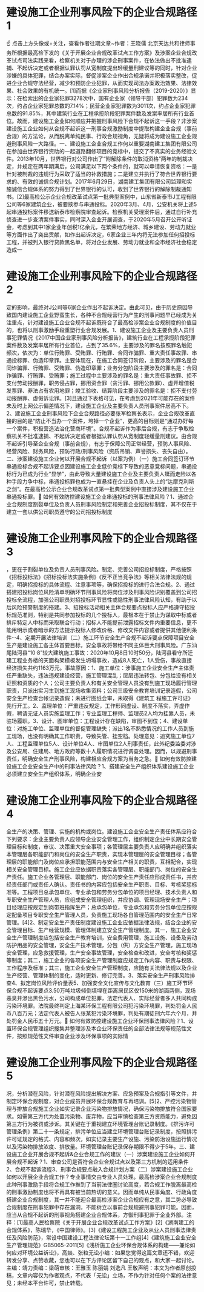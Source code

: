 # 建设施工企业刑事风险下的企业合规路径1

☝ 点击上方头像或+关注，查看作者往期文章~作者：王晓儒 北京天达共和律师事务所根据最高检下发的《关于开展企业合规改革试点工作方案》及涉案企业合规改革试点司法实践来看，检察机关对于办理的涉企刑事案件，在依法做出不批准逮捕、不起诉决定或者根据认罪认罚从宽制度提出轻缓量刑建议等的同时，针对企业涉嫌的具体犯罪，结合办案实际，督促涉案企业作出合规承诺并积极落实整改，促进企业合规守法经营，减少和预防企业犯罪，从而实现司法办案政治效果、法律效果、社会效果的有机统一。[1]而据《企业家刑事风险分析报告（2019-2020）》显示：在检索出的企业家犯罪3278次中，国有企业家（领导干部）犯罪数为234次，约占企业家犯罪总数的7.14%；民营企业家犯罪数为3011次，约占企业家犯罪总数的91.85%，其中建筑行业在工程承揽阶段犯罪案件数及发案率居所有行业首位。故而，建设施工企业如何顺应并把握刑事风险下合规不起诉这一手段？非涉案建设施工企业如何从合规不起诉这一刑事合规激励制度中提取构建企业合规（事前合规）的方法论，从而脱离单纯民事、行政合规视角，无疑将成为建设施工企业规避刑事风险一大路径。一、建设施工企业合规工作何以重要湖南建工集团有限公司在参加由世界银行资助的一起道路翻修项目的竞标中，提交了不真实的业务经验文件。2013年10月，世界银行对公司作出了“附解除条件的取消资格”两年的制裁决定，并规定在两年期满后，公司满足以下两个条件的，就可以申请恢复资格：一是针对被制裁的违规行为采取了适当的补救措施；二是建立并执行了符合世界银行要求的、有效的诚信合规计划。2017年6月29日，湖南建工集团有限公司监理和实施诚信合规体系的努力得到了世界银行的认可，收到了世界银行的解除制裁通知书。[2]最高检公示企业合规改革试点第一批典型案例中，山东省新泰市J工程有限公司等6家建筑企业，被要挟参与串通投标。2020年3月、4月，公安机关将上述5起串通投标案件移送新泰市检察院审查起诉。检察机关受理案件后，通过自行补充侦查进一步查清案件事实，同时深入企业开展调查，于2020年5月召开公开听证会，考虑到其中1家企业年创税1亿余元，在繁荣地方经济、城乡建设、劳动力就业等方面作出了突出贡献，如作出起诉决定，6家企业三年内将无法参加任何招投标工程，并被列入银行贷款黑名单，将对企业发展、劳动力就业和全市经济社会稳定造成一

# 建设施工企业刑事风险下的企业合规路径2

定的影响，最终对J公司等6家企业作出不起诉决定。由此可见，由于历史原因导致国内建设施工企业野蛮生长，各种不合规经营行为产生的刑事问题早已经成为关注重点，针对建设施工企业合规不起诉既符合了最高检涉案企业合规制度的价值目的，也将以刑事激励手段重塑行业合规发展。1、建设施工企业及主要负责人员刑事犯罪情况《2017中国企业家刑事风险分析报告》，建筑行业在工程承揽阶段犯罪案件数及发案率居所有行业首位，占到了35.6%，主要涉及的罪名按照罪名触犯频次，依次为：单位行贿罪、受贿罪、行贿罪、合同诈骗罪、重大责任事故罪、串通投标罪、伪造印章罪。主要体现在，在施工合同签订阶段，主要涉及的罪名是合同诈骗罪、行贿罪、受贿罪、伪造印章罪；业务分包阶段主要涉及的罪名是：合同诈骗罪、行贿罪、受贿罪；施工过程中主要涉及的罪名是：重大责任事故罪、拒不支付劳动报酬罪，职务侵占罪，挪用资金罪（贪污罪、挪用公款罪）、虚开增值税发票罪、非法占有农用地罪；竣工验收、结算阶段主要涉及的罪名是：拒不支付劳动报酬罪、虚假诉讼罪。[3]且通过下表格可见，在考虑到2021年可能存在的案件未及时上网公示偏差情况下，建设施工企业及主要负责人员刑事案件居高不下。2、建设施工企业刑事风险下企业合规路径必要张军检察长表示，企业合规改革直接的目的是“防止不当办一个案件，垮掉一个企业”，更高的目标则是“通过办好每一个案件，积极营造法治化营商环境”。合规不起诉作为事后合规，有志于争取检察机关不批准逮捕、不起诉决定或者根据认罪认罚从宽制度轻缓量刑建议。由合规不起诉引导至企业合规（事前合规），有志于保障公司正常经营，预防人事风险、经营风险、财务风险，预防行政/刑事风险（资质吊销、声誉损失、丧失自由）。二、涉案建设施工企业何以开展合规不起诉（以案为例）（一）施工合同签订环节串通投标合规不起诉要点因建设施工企业低价竞标下导致的恶意竞标问题，串通投标行为已成为行业“显学”，由此导致大量建设施工企业及主要负责人铤而走险以各种手段力争中标，串通投标罪也成为一直悬挂在企业及负责人头上的“达摩克利斯之剑”。在最高检公示企业合规改革试点第一批典型案例中直接涉及建设施工企业串通投标罪。🔹 如何有效防控建设施工企业串通投标的刑事法律风险？1、通过企业合规制度割裂单位及负责人员刑事风险制定和完善企业招投标制度，其不仅在于建立一套以供公司职员遵守的公司招投标制度

# 建设施工企业刑事风险下的企业合规路径3

，更在于割裂单位及负责人员刑事风险。制定、完善公司招投标制度，严格按照《招标投标法》《招标投标法实施条例》《反不正当竞争法》等相关法律法规的规定，明确招投标的具体流程、注意事项等，确保招投标的进行合法合规。2、通过搭建招投标岗位风险清单明确环节刑事风险将岗位涉及刑事风险识别覆盖到公司招投标全流程，加强公司职员对招投标环节显性或隐性刑事法律风险认知，有助于以后风险预警制度的搭建。3、招投标活动相关主体合规要点投标人应严格遵守招投标规范准则，特别是共同参加投标的几个投标人，最根本在于禁止为谋取中标或者排斥特定人中标而采取联合行动；招标人不能提前泄露招标文件内重要信息，更不能用明示或者暗示的方法提示投标人修改价格、修改文件内容或者提供其他便利条件···4、定期开展法律培训（二）施工环节安全生产合规不起诉要点保障项目安全生产是建设施工各主体首要目标，安全事故将带给不同主体巨大刑事风险。广东汕尾陆河县“10·8”较大建筑施工事故：2020年10月8日10时50分，陆河县看守所迁建工程业务楼的天面构架模板发生坍塌事故，造成8人死亡，1人受伤，事故直接经济损失共约1163万元。事故原因：1、施工单位：涉事施工企业安全生产主体责任严重缺失，违法违规建设经营，施工管理混乱；层层违法转包、分包给没有相关证照和资质的个人；公司主要负责人和有关安全管理人员没有到施工现场履行管理职责，只派出实习生到施工现场收集资料；公司三级安全教育培训记录造假，公司安全生产检查台帐记录造假；未进行图纸会审，未取得《建筑工 程施工许可证》先行开工。2、监理单位：严重违反规定，工作形同虚设、制度不落实，弄虚作假，聘请无证人员实施监理工作；专业监理工程师、监理员2人均为挂靠人员，未驻场履职。3、设计、图审单位：工程设计存在缺陷，审图不到位；4、建设单位：对施工单位、监理单位的督促管理缺失；派出1名不熟悉情况的工作人员到施工现场，也没有明确其工作职责，导致失管、挂空档。处理意见：追究施工单位7人、工程监理单位5人、设计单位4人、审图单位2人刑事责任，此外纪委监委对涉及公安局、住建局、地方政府等数十人履职情况进行调查处理。因而，以规避刑事责任，明确安全生产刑事风险，构建相应合规方案为当务之急。🔹 如何有效防控建设施工企业安全生产中的刑事法律风险？1、搭建安全生产组织体系建设施工企业必须建立安全生产组织体系，明确企业安

# 建设施工企业刑事风险下的企业合规路径4

全生产的决策、管理、实施的机构或岗位。建设施工企业安全生产责任体系应符合下列要求：企业主要负责人应领导企业安全管理工作，组织制定企业中长期安全管理目标和制度，审议、决策重大安全事项；各管理层主要负责人应明确并组织落实本管理层各职能部门和岗位的安全生产职责，实现本管理层的安全管理目标；各管理层的职能部门及岗位应承担职能范围内与安全生产相关的职责，互相配合，实现相关安全管理目标。施工企业应依据职责落实各管理层、职能部门、岗位的安全生产责任。施工企业各管理层、职能部门、岗位的安全生产责任应形成责任书，并应经责任部门或责任人确认。责任书的内容应包括安全生产职责、目标、考核奖惩标准等。工程项目总承包单位、专业承包和劳务分包单位的项目经理、技术负责人和专职安全生产管理人员，应组成安全管理组织，并应协调、管理现场安全生产；项目经理应按规定到岗带班指挥生产；总承包单位，专业承包和劳务分包单位应按规定配备项目专职安全生产管理人员，负责施工现场各自管理范围内的安全生产日常管理。[4]2、制定安全生产责任制度建设施工企业应依据法律法规，结合企业的安全管理目标、生产经营规模、管理体制建立安全生产管理制度。其一，施工企业安全生产管理制度应包括安全生产教育培训，安全费用管理，施工设施、设备及劳动防护用品的安全管理，安全生产技术管理，分包（供）方安全生产管理，施工现场安全管理，应急救援管理，生产安全事故管理，安全检查和改进，安全考核和奖惩等制度；其二，施工企业的各项安全生产管理制度应规定工作内容、职责与权限、工作程序及标准；其三，施工企业安全生产管理制度，应随有关法律法规以及企业生产经营、管理体制的变化，适时更新、修订完善。3、落实安全生产刑事风险排查4、拟定岗位风险评价量表5、加强安全文化宣传与文化教育（三）施工环节环保合规不起诉要点3.50万吨垃圾倾倒填埋在距离居民区仅150米的湖面两侧，现场恶臭并渗出黑色污水，公司构成单位犯罪，法定代表人、实际经营者多人共同构成污染环境罪。法院最终判定上海某环保工程有限公司犯污染环境罪，判处罚金人民币八百万元；法定代表人被告人张某犯污染环境罪，判处有期徒刑六年六个月，并处罚金人民币五十万元。🔹 如何有效防控建设施工企业环保刑事法律风险？1、设置环保合规管理组织搜集并整理涉及本企业环保责任的全部法律法规等规范性文件，按照规范性文件审查企业涉及环保事项的实际情

# 建设施工企业刑事风险下的企业合规路径5

况，分析潜在风险，针对潜在风险提出解决方案、应急预案及合规指引等文件，并制定环保合规制度，对企业成员开展环保合规教育与再培训。[5]2、严控污染物管理与排放合规施工企业如实记录企业污染物排放情况，确保污染物排放符合国家要求。如需第三方代为处置污染物、废弃物，应当审慎检查第三方资质能力，避免因第三方行为被罚或涉诉。其关键在于重视建立环境管理台账记录制度。《排污许可管理条例》第二十一条规定，排污单位应当建立环境管理台账记录制度，按照排污许可证规定的格式、内容和频次，如实记录主要生产设施、污染防治设施运行情况以及污染物排放浓度、排放量。环境管理台账记录保存期限不得少于5年。三、建设施工企业开展合规不起诉&企业合规工作的建议（一）涉案建设施工企业如何开展合规不起诉？1、审查公司是否符合企业合规试点以及第三方机制的适用条件2、合规不起诉流程3、刑事合规要点融入合规计划方案（二）涉案建设施工企业如何以开展企业合规工作？专业事情交由专业人员处理。最高检涉案企业合规制度此种刑事激励手段将合规工作推到了当前法律圈讨论高度，若合规工作脱离最高检的刑事激励制度也将不再具有被当前热切的意义。因而单纯从民事角度、行政角度搭建企业合规制度，其一并不能迎合最高检涉案企业合规应有之意，其二势必导致合规制度在刑事犯罪中存在漏洞，不能树立以事前合规规避刑事犯罪可能。因而，应当从合规不起诉的刑事视角搭建企业合规体系，方御刑事犯罪于企业外部。注释：[1]最高人民检察院《关于开展企业合规改革试点工作方案》[2]《湖南建工的合规体系》，陈瑞华，《中国律师》。[3]《建设工程施工企业及从业人员刑事法律责任及风险防范》，常设中国建设工程法律论坛第十一工作组[4]《建筑施工企业安全生产管理规范》GB5065-2011[5]《浅析施工企业环保合规体系的构建——兼论如何应对环境公益诉讼》，高燚、张粒无讼小编：如果您觉得这篇文章还不错，欢迎转发分享、点赞收藏，您也可以在下方评论区留下自己的观点，和大家一起讨论。主编：靖力责编：梁萌审核：王雅玉 陈丽娟 刘逸凡 王敬声明：本文为作者原创投稿，文章内容仅为作者观点，不代表「无讼」立场，不作为针对任何个案的法律意见；未经本平台许可，禁止转载。

